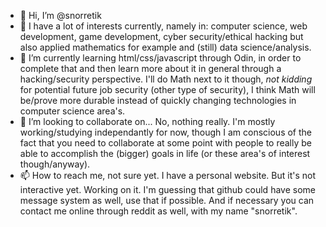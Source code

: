 - 👋 Hi, I’m @snorretik
- 👀 I have a lot of interests currently, namely in: computer science, web development, game development, cyber security/ethical hacking but also applied mathematics for example and (still) data science/analysis.
- 🌱 I’m currently learning html/css/javascript through Odin, in order to complete that and then learn more about it in general through a hacking/security perspective. I'll do Math next to it though, *not kidding* for potential future job security (other type of security), I think Math will be/prove more durable instead of quickly changing technologies in computer science area's.
- 💞️ I’m looking to collaborate on... No, nothing really. I'm mostly working/studying independantly for now, though I am conscious of the fact that you need to collaborate at some point with people to really be able to accomplish the (bigger) goals in life (or these area's of interest though/anyway).
- 📫 How to reach me, not sure yet. I have a personal website. But it's not interactive yet. Working on it. I'm guessing that github could have some message system as well, use that if possible. And if necessary you can contact me online through reddit as well, with my name "snorretik".


<!---
snorretik/snorretik is a ✨ special ✨ repository because its `README.md` (this file) appears on your GitHub profile.
You can click the Preview link to take a look at your changes.
--->
